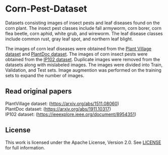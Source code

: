 # Corn-Pest-Dataset
Datasets consisting images of insect pests and leaf diseases found on the corn plant. The insect pest classes include fall armyworm, corn borer, corn flea beetle, corn aphid, white grub, and wireworm. The leaf disease classes include common rust, gray leaf spot, and northern leaf blight. </br>

The images of corn leaf diseases were obtained from the [Plant Village dataset](https://github.com/spMohanty/PlantVillage-Dataset) and [PlantDoc dataset](https://github.com/pratikkayal/PlantDoc-Dataset).
The images of corn insect pests were obtained from the [IP102 dataset](https://github.com/xpwu95/IP102). Duplicate images were removed from the datasets along with mislabeled images. 
The images were divided into Train, Validation, and Test sets.
Image augmention was performed on the training sets to expand the number of images. 

## Read original papers
PlantVillage dataset: (https://arxiv.org/abs/1511.08060)<br />
PlantDoc dataset: (https://arxiv.org/abs/1911.10317)<br />
IP102 dataset: (https://ieeexplore.ieee.org/document/8954351)<br />

## License
This work is licensed under the Apache License, Version 2.0. See [LICENSE](LICENSE) for full information.
